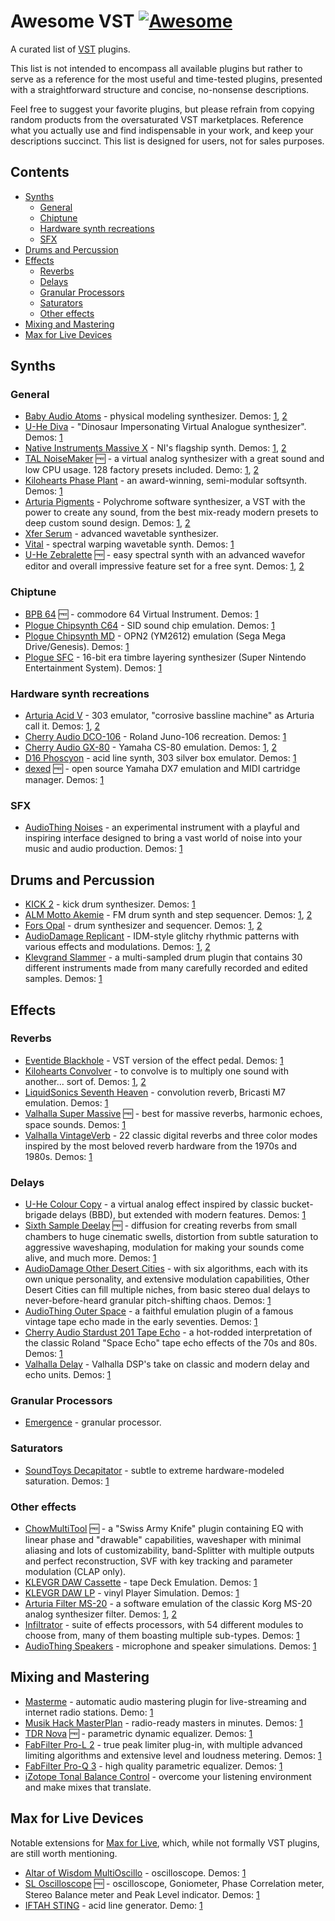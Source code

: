 # Awesome VST [![Awesome](https://awesome.re/badge.svg)](https://awesome.re)

A curated list of [VST](https://en.wikipedia.org/wiki/Virtual_Studio_Technology) plugins.

This list is not intended to encompass all available plugins but rather to serve as a reference for the most useful and time-tested plugins, presented with a straightforward structure and concise, no-nonsense descriptions.

Feel free to suggest your favorite plugins, but please refrain from copying random products from the oversaturated VST marketplaces. Reference what you actually use and find indispensable in your work, and keep your descriptions succinct. This list is designed for users, not for sales purposes.

## Contents

<!-- START doctoc generated TOC please keep comment here to allow auto update -->
<!-- DON'T EDIT THIS SECTION, INSTEAD RE-RUN doctoc TO UPDATE -->

- [Synths](#synths)
  - [General](#general)
  - [Chiptune](#chiptune)
  - [Hardware synth recreations](#hardware-synth-recreations)
  - [SFX](#sfx)
- [Drums and Percussion](#drums-and-percussion)
- [Effects](#effects)
  - [Reverbs](#reverbs)
  - [Delays](#delays)
  - [Granular Processors](#granular-processors)
  - [Saturators](#saturators)
  - [Other effects](#other-effects)
- [Mixing and Mastering](#mixing-and-mastering)
- [Max for Live Devices](#max-for-live-devices)

<!-- END doctoc generated TOC please keep comment here to allow auto update -->

## Synths

### General

- [Baby Audio Atoms](https://babyaud.io/atoms) - physical modeling synthesizer. Demos: [1](https://youtu.be/z57s9xPYUX0), [2](https://youtu.be/t9V_othnsPw)
- [U-He Diva](https://u-he.com/products/diva/) - "Dinosaur Impersonating Virtual Analogue synthesizer". Demos: [1](https://youtu.be/-PO84tYA6mA)
- [Native Instruments Massive X](https://www.native-instruments.com/en/products/komplete/synths/massive-x/) - NI's flagship synth. Demos: [1](https://youtu.be/T4mfM73egsQ?si=rXQvDt2U8aznFgBo), [2](https://youtu.be/BYzagFV0eLM)
- [TAL NoiseMaker](https://tal-software.com/products/tal-noisemaker) 🆓 - a virtual analog synthesizer with a great sound and low CPU usage. 128 factory presets included. Demo: [1](https://youtu.be/caw0PO31etA), [2](https://youtu.be/ZoMsXVFoAno)
- [Kilohearts Phase Plant](https://kilohearts.com/products/phase_plant) - an award-winning, semi-modular softsynth. Demos: [1](https://youtu.be/-GvapBwcUDI)
- [Arturia Pigments](https://www.arturia.com/products/software-instruments/pigments/overview) - Polychrome software synthesizer, a VST with the power to create any sound, from the best mix-ready modern presets to deep custom sound design. Demos: [1](https://youtu.be/fdkc8bnMUhY), [2](https://youtu.be/JUxs2JzJOio)
- [Xfer Serum](https://xferrecords.com/products/serum/) - advanced wavetable synthesizer.
- [Vital](https://vital.audio/) - spectral warping wavetable synth. Demos: [1](https://youtu.be/7kNvSXxZrs4)
- [U-He Zebralette](https://u-he.com/products/zebralette/) 🆓 - easy spectral synth with an advanced wavefor editor and overall impressive feature set for a free synt. Demos: [1](https://youtu.be/G4HCHQteJlk), [2](https://youtu.be/gnevghILe8o)

### Chiptune

- [BPB 64](https://app.gumroad.com/d/bad87a6ced5edb7ca829cd6f8d006e2d) 🆓 - commodore 64 Virtual Instrument. Demos: [1](https://www.youtube.com/watch?v=5c6mQljB8MM)
- [Plogue Chipsynth C64](https://www.plogue.com/products/chipsynth-c64.html) - SID sound chip emulation. Demos: [1](https://youtu.be/I0XxqbbT5qA)
- [Plogue Chipsynth MD](https://www.plogue.com/products/chipsynth-md.html) - OPN2 (YM2612) emulation (Sega Mega Drive/Genesis). Demos: [1](https://youtu.be/HYD83w5hr_s)
- [Plogue SFC](https://www.plogue.com/products/chipsynth-sfc.html) - 16-bit era timbre layering synthesizer (Super Nintendo Entertainment System). Demos: [1](https://youtu.be/wizYHoVxp4k)

### Hardware synth recreations

- [Arturia Acid V](https://www.arturia.com/products/software-instruments/acid-v/overview) - 303 emulator, "corrosive bassline machine" as Arturia call it. Demos: [1](https://www.youtube.com/live/SzK9h2quTKo), [2](https://youtu.be/WmFIDpPmba4)
- [Cherry Audio DCO-106](https://cherryaudio.com/products/dco-106) - Roland Juno-106 recreation. Demos: [1](https://youtu.be/QPzn3kkHcI0)
- [Cherry Audio GX-80](https://cherryaudio.com/products/gx-80) - Yamaha CS-80 emulation. Demos: [1](https://youtu.be/5h-oki0UOFg), [2](https://youtu.be/MVJoT--Ix_w)
- [D16 Phoscyon](https://d16.pl/phoscyon) - acid line synth, 303 silver box emulator. Demos: [1](https://youtu.be/_XRoT-FdqjU)
- [dexed](https://asb2m10.github.io/dexed/) 🆓 - open source Yamaha DX7 emulation and MIDI cartridge manager. Demos: [1](https://youtu.be/wSs1-020nNY)

### SFX

- [AudioThing Noises](https://www.audiothing.net/instruments/noises/) - an experimental instrument with a playful and inspiring interface designed to bring a vast world of noise into your music and audio production. Demos: [1](https://youtu.be/Nh8QxkOAokw)

## Drums and Percussion

- [KICK 2](https://www.sonicacademy.com/products/kick-2) - kick drum synthesizer. Demos: [1](https://youtu.be/lvHjh2AWe8Y)
- [ALM Motto Akemie](https://busycircuits.com/motto-akemie/) - FM drum synth and step sequencer. Demos: [1](https://youtu.be/42QbIRc43u8), [2](https://youtu.be/vr8r9NlSnHE)
- [Fors Opal](https://fors.fm/opal) - drum synthesizer and sequencer. Demos: [1](https://youtu.be/87OGkyDBjvI), [2](https://youtu.be/kcuIYAj3y-E)
- [AudioDamage Replicant](https://www.audiodamage.com/products/ad056-replicant-3) - IDM-style glitchy rhythmic patterns with various effects and modulations. Demos: [1](https://youtu.be/yWPyRSURYFQ), [2](https://www.youtube.com/@d16group)
- [Klevgrand Slammer](https://klevgrand.se/products/slammer) - a multi-sampled drum plugin that contains 30 different instruments made from many carefully recorded and edited samples. Demos: [1](https://youtu.be/OVVxTH1pseU?si=AEhozygV04OMTOwl)

## Effects

### Reverbs

- [Eventide Blackhole](https://www.eventideaudio.com/plug-ins/blackhole/) - VST version of the effect pedal. Demos: [1](https://youtu.be/uxhrvO1imJs)
- [Kilohearts Convolver](https://kilohearts.com/products/convolver) - to convolve is to multiply one sound with another... sort of. Demos: [1](https://youtu.be/VwWJTDzW-mQ), [2](https://youtu.be/uvMKOkkCwBU)
- [LiquidSonics Seventh Heaven](https://www.liquidsonics.com/software/seventh-heaven/) - convolution reverb, Bricasti M7 emulation. Demos: [1](https://youtu.be/gzjxnSW_7nM?si=hTUNgzqMRVEl1exj)
- [Valhalla Super Massive](https://valhalladsp.com/shop/reverb/valhalla-supermassive/) 🆓 - best for massive reverbs, harmonic echoes, space sounds. Demos: [1](https://youtu.be/L0z7u4j3Jfg)
- [Valhalla VintageVerb](https://valhalladsp.com/shop/reverb/valhalla-vintage-verb/) - 22 classic digital reverbs and three color modes inspired by the most beloved reverb hardware from the 1970s and 1980s. Demos: [1](https://youtu.be/L0z7u4j3Jfg)

### Delays

- [U-He Colour Copy](https://u-he.com/products/colourcopy/) - a virtual analog effect inspired by classic bucket-brigade delays (BBD), but extended with modern features. Demos: [1](https://youtu.be/4RBb4BfaHXw)
- [Sixth Sample Deelay](https://sixthsample.com/deelay/) 🆓 - diffusion for creating reverbs from small chambers to huge cinematic swells, distortion from subtle saturation to aggressive waveshaping, modulation for making your sounds come alive, and much more. Demos: [1](https://youtu.be/fjdps2evVlw)
- [AudioDamage Other Desert Cities](https://www.audiodamage.com/collections/software/products/ad054-other-desert-cities) - with six algorithms, each with its own unique personality, and extensive modulation capabilities, Other Desert Cities can fill multiple niches, from basic stereo dual delays to never-before-heard granular pitch-shifting chaos. Demos: [1](https://youtu.be/eX4LPBi5Zd4)
- [AudioThing Outer Space](https://www.audiothing.net/effects/outer-space/) - a faithful emulation plugin of a famous vintage tape echo made in the early seventies. Demos: [1](https://youtu.be/xv5Up5LLxMI)
- [Cherry Audio Stardust 201 Tape Echo](https://cherryaudio.com/products/stardust-201) - a hot-rodded interpretation of the classic Roland "Space Echo" tape echo effects of the 70s and 80s. Demos: [1](https://youtu.be/IkNWnYxYER8)
- [Valhalla Delay](https://valhalladsp.com/shop/delay/valhalladelay/) - Valhalla DSP's take on classic and modern delay and echo units. Demos: [1](https://youtu.be/1pDVayo9GWc)

### Granular Processors

- [Emergence](https://daniel-gergely.itch.io/emergence) - granular processor.

### Saturators

- [SoundToys Decapitator](https://www.soundtoys.com/product/decapitator/) - subtle to extreme hardware-modeled saturation. Demos: [1](https://youtu.be/N0B-4rz2HTs)

### Other effects

- [ChowMultiTool](https://chowdsp.com/products.html) 🆓 - a "Swiss Army Knife" plugin containing EQ with linear phase and "drawable" capabilities, waveshaper with minimal aliasing and lots of customizability, band-Splitter with multiple outputs and perfect reconstruction, SVF with key tracking and parameter modulation (CLAP only).
- [KLEVGR DAW Cassette](https://klevgrand.com/products/dawcassette) - tape Deck Emulation. Demos: [1](https://youtu.be/2Zu_OuAUPTo)
- [KLEVGR DAW LP](https://klevgrand.com/products/dawlp) - vinyl Player Simulation. Demos: [1](https://youtu.be/tzgKTfmFzEo)
- [Arturia Filter MS-20](https://www.arturia.com/products/software-effects/filter-ms-20/overview) - a software emulation of the classic Korg MS-20 analog synthesizer filter. Demos: [1](https://youtu.be/-V9m3iPLGI0), [2](https://youtu.be/-gXgonwwjj0)
- [Infiltrator](https://deviousmachines.com/product/infiltrator/) - suite of effects processors, with 54 different modules to choose from, many of them boasting multiple sub-types. Demos: [1](https://youtu.be/EKNqcRs24dc)
- [AudioThing Speakers](https://www.audiothing.net/effects/speakers/) - microphone and speaker simulations. Demos: [1](https://youtu.be/-B-WS1xN0I0)

## Mixing and Mastering

- [Masterme](https://github.com/trummerschlunk/master_me) - automatic audio mastering plugin for live-streaming and internet radio stations. Demo: [1](https://www.youtube.com/shorts/hIegFZ4LJMs)
- [Musik Hack MasterPlan](https://www.musikhack.com/) - radio-ready masters in minutes. Demos: [1](https://youtu.be/h2O4svLRgjI)
- [TDR Nova](https://www.tokyodawn.net/tdr-nova/) 🆓 - parametric dynamic equalizer. Demos: [1](https://youtu.be/1CHFv4mWQYM)
- [FabFilter Pro-L 2](https://www.fabfilter.com/products/pro-l-2-limiter-plug-in) - true peak limiter plug-in, with multiple advanced limiting algorithms and extensive level and loudness metering. Demos: [1](https://youtu.be/oMJeWXtJODc)
- [FabFilter Pro-Q 3](https://www.fabfilter.com/products/pro-q-3-equalizer-plug-in) - high quality parametric equalizer. Demos: [1](https://youtu.be/IDMrLQGd21w)
- [iZotope Tonal Balance Control](https://www.izotope.com/en/products/tonal-balance-control-2.html) - overcome your listening environment and make mixes that translate.

## Max for Live Devices

Notable extensions for [Max for Live](https://www.ableton.com/en/live/max-for-live/), which, while not formally VST plugins, are still worth mentioning.

- [Altar of Wisdom MultiOscillo](https://altarofwisdom.gumroad.com/l/multioscillo) - oscilloscope. Demos: [1](https://youtu.be/OmbAe6leINU)
- [SL Oscilloscope](https://searchlife.gumroad.com/l/sl-oscilloscope) 🆓 - oscilloscope, Goniometer, Phase Correlation meter, Stereo Balance meter and Peak Level indicator. Demos: [1](https://youtu.be/0qAzO6tQvoA)
- [IFTAH STING](https://maxforlive.com/library/device/8357/sting-by-iftah-a-really-nice-acid-line-generator) - acid line generator. Demo: [1](https://youtu.be/ywF4SFfwKs8)
